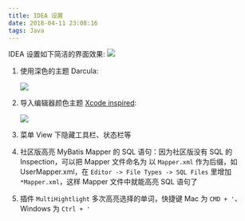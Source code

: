 ```yaml
---
title: IDEA 设置
date: 2018-04-11 23:08:16
tags: Java
---
```


IDEA 设置如下简洁的界面效果:
![](/img/java/idea.png)<!--more-->

1. 使用深色的主题 Darcula:

   ![](/img/java/idea-darcula.png)

2. 导入编辑器颜色主题 [Xcode inspired](/download/Xcode-inspired.jar):

   ![](/img/java/idea-xcode-inspired.png)

3. 菜单 View 下隐藏工具栏、状态栏等

4. 社区版高亮 MyBatis Mapper 的 SQL 语句：因为社区版没有 SQL 的 Inspection，可以把 Mapper 文件命名为 以 `Mapper.xml` 作为后缀，如 UserMapper.xml，在 `Editor -> File Types -> SQL Files` 里增加 `*Mapper.xml`，这样 Mapper 文件中就能高亮 SQL 语句了

5. 插件 `MultiHightlight` 多次高亮选择的单词，快捷键 Mac 为 `CMD + '`、Windows 为 `Ctrl + '`

   ​

